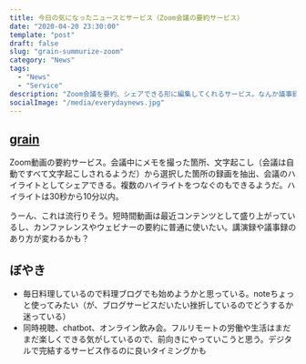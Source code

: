 ```yaml
---
title: 今日の気になったニュースとサービス（Zoom会議の要約サービス）
date: "2020-04-20 23:30:00"
template: "post"
draft: false
slug: "grain-summurize-zoom"
category: "News"
tags:
  - "News"
  - "Service"
description: "Zoom会議を要約、シェアできる形に編集してくれるサービス。なんか議事録とか講演録とかが変わりそう。新しい"
socialImage: "/media/everydaynews.jpg"
---
```


## [grain](https://www.grain.co/)
Zoom動画の要約サービス。会議中にメモを撮った箇所、文字起こし（会議は自動ですべて文字起こしされるようだ）から選択した箇所の録画を抽出、会議のハイライトとしてシェアできる。複数のハイライトをつなぐのもできるようだ。ハイライトは30秒から10分以内。

うーん、これは流行りそう。短時間動画は最近コンテンツとして盛り上がっているし、カンファレンスやウェビナーの要約に普通に使いたい。講演録や議事録のあり方が変わるかも？

## ぼやき
- 毎日料理しているので料理ブログでも始めようかと思っている。noteちょっと使ってみたい（が、ブログサービスだいたい挫折しているのでどうするか迷っている）
- 同時視聴、chatbot、オンライン飲み会。フルリモートの労働や生活はまだまだ楽しくできる気がしているので、前向きにやっていこうと思う。デジタルで完結するサービス作るのに良いタイミングかも